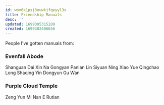```yaml
---
id: wov6k1psj3ouwkjfqeyyl3x
title: Friendship Manuals
desc: ''
updated: 1699305315289
created: 1699302406656
---
```


People I've gotten manuals from:

### Evenfall Abode
Shanguan Dai
Xin Na
Gongyan Panlan
Lin Siyuan
Ning Xiao
Yue Qingchao
Long Shaqing
Yin Dongyun
Gu Wan

### Purple Cloud Temple
Zeng Yun
Mi Nan
E Rutian
